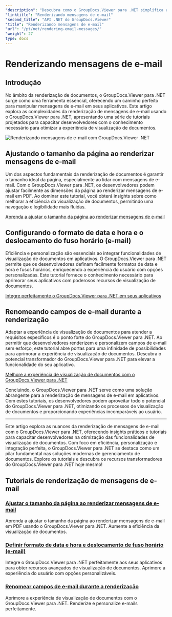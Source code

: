 ```yaml
---
"description": "Descubra como o GroupDocs.Viewer para .NET simplifica a renderização de mensagens de e-mail em PDFs. Aprenda a ajustar o tamanho da página, definir o formato de data e hora e renomear campos com eficiência."
"linktitle": "Renderizando mensagens de e-mail"
"second_title": "API .NET do GroupDocs.Viewer"
"title": "Renderizando mensagens de e-mail"
"url": "/pt/net/rendering-email-messages/"
"weight": 27
type: docs
---
```

# Renderizando mensagens de e-mail

## Introdução

No âmbito da renderização de documentos, o GroupDocs.Viewer para .NET surge como uma ferramenta essencial, oferecendo um caminho perfeito para manipular mensagens de e-mail em seus aplicativos. Este artigo explora as complexidades da renderização de mensagens de e-mail usando o GroupDocs.Viewer para .NET, apresentando uma série de tutoriais projetados para capacitar desenvolvedores com o conhecimento necessário para otimizar a experiência de visualização de documentos.

![Renderizando mensagens de e-mail com GroupDocs.Viewer .NET](/viewer/rendering-email-messages/image.png)

## Ajustando o tamanho da página ao renderizar mensagens de e-mail

Um dos aspectos fundamentais da renderização de documentos é garantir o tamanho ideal da página, especialmente ao lidar com mensagens de e-mail. Com o GroupDocs.Viewer para .NET, os desenvolvedores podem ajustar facilmente as dimensões da página ao renderizar mensagens de e-mail em PDF. Ao dominar este tutorial, você obterá insights sobre como melhorar a eficiência da visualização de documentos, permitindo uma navegação e legibilidade mais fluidas.

[Aprenda a ajustar o tamanho da página ao renderizar mensagens de e-mail](./adjust-page-size-email/)

## Configurando o formato de data e hora e o deslocamento do fuso horário (e-mail)

Eficiência e personalização são essenciais ao integrar funcionalidades de visualização de documentos em aplicativos. O GroupDocs.Viewer para .NET permite que os desenvolvedores definam facilmente formatos de data e hora e fusos horários, enriquecendo a experiência do usuário com opções personalizadas. Este tutorial fornece o conhecimento necessário para aprimorar seus aplicativos com poderosos recursos de visualização de documentos.

[Integre perfeitamente o GroupDocs.Viewer para .NET em seus aplicativos](./set-date-time-format-offset-email/)

## Renomeando campos de e-mail durante a renderização

Adaptar a experiência de visualização de documentos para atender a requisitos específicos é o ponto forte do GroupDocs.Viewer para .NET. Ao permitir que desenvolvedores renderizem e personalizem campos de e-mail sem esforço, este tutorial abre portas para uma infinidade de possibilidades para aprimorar a experiência de visualização de documentos. Descubra o potencial transformador do GroupDocs.Viewer para .NET para elevar a funcionalidade do seu aplicativo.

[Melhore a experiência de visualização de documentos com o GroupDocs.Viewer para .NET](./rename-email-fields/)

Concluindo, o GroupDocs.Viewer para .NET serve como uma solução abrangente para a renderização de mensagens de e-mail em aplicativos. Com estes tutoriais, os desenvolvedores podem aproveitar todo o potencial do GroupDocs.Viewer para .NET, otimizando os processos de visualização de documentos e proporcionando experiências incomparáveis ao usuário.

--- 

Este artigo explora as nuances da renderização de mensagens de e-mail com o GroupDocs.Viewer para .NET, oferecendo insights práticos e tutoriais para capacitar desenvolvedores na otimização das funcionalidades de visualização de documentos. Com foco em eficiência, personalização e integração perfeita, o GroupDocs.Viewer para .NET se destaca como um pilar fundamental nas soluções modernas de gerenciamento de documentos. Explore os tutoriais e descubra os recursos transformadores do GroupDocs.Viewer para .NET hoje mesmo!
## Tutoriais de renderização de mensagens de e-mail
### [Ajustar o tamanho da página ao renderizar mensagens de e-mail](./adjust-page-size-email/)
Aprenda a ajustar o tamanho da página ao renderizar mensagens de e-mail em PDF usando o GroupDocs.Viewer para .NET. Aumente a eficiência da visualização de documentos.
### [Definir formato de data e hora e deslocamento de fuso horário (e-mail)](./set-date-time-format-offset-email/)
Integre o GroupDocs.Viewer para .NET perfeitamente aos seus aplicativos para obter recursos avançados de visualização de documentos. Aprimore a experiência do usuário com opções personalizáveis.
### [Renomear campos de e-mail durante a renderização](./rename-email-fields/)
Aprimore a experiência de visualização de documentos com o GroupDocs.Viewer para .NET. Renderize e personalize e-mails perfeitamente.
